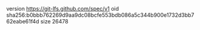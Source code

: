 version https://git-lfs.github.com/spec/v1
oid sha256:b0bbb762269d9aa9dc08bcfe553bdb086a5c344b900e1732d3bb762eabe61f4d
size 26478
